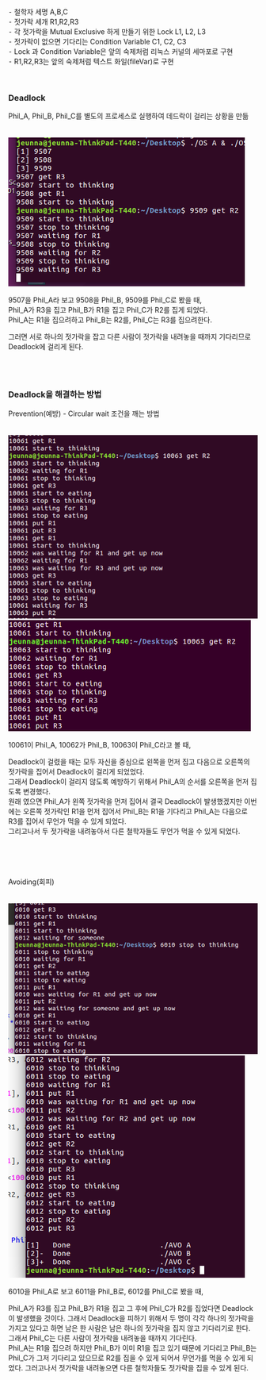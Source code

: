 ﻿<p><br> <br>
⁃   철학자 세명 A,B,C <br>
⁃   젓가락 세개 R1,R2,R3 <br>
⁃   각 젓가락을 Mutual Exclusive 하게 만들기 위한 Lock L1, L2, L3 <br>
⁃   젓가락이 없으면 기다리는 Condition Variable C1, C2, C3 <br>
⁃   Lock 과 Condition Variable은 앞의 숙제처럼 리눅스 커널의 세마포로 구현 <br>
⁃   R1,R2,R3는 앞의 숙제처럼 텍스트 화일(fileVar)로 구현</p>

<p><br></p>

<h3 id="deadlock">Deadlock</h3>

<p>Phil_A, Phil_B, Phil_C를 별도의 프로세스로 실행하여 데드락이 걸리는 상황을 만듦 <br>
<br> <br>
<img src="./image/deadlock.png"></p>

<p>9507을 Phil_A라 보고 9508을 Phil_B, 9509를 Phil_C로 봤을 때, <br>
Phil_A가 R3을 집고 Phil_B가 R1을 집고 Phil_C가 R2를 집게 되었다. <br>
Phil_A는 R1을 집으려하고  Phil_B는 R2를, Phil_C는 R3를 집으려한다.</p>

<p>그러면 서로 하나의 젓가락을 잡고 다른 사람이 젓가락을 내려놓을 때까지 기다리므로 Deadlock에 걸리게 된다. <br>
<br> <br>
<br></p>

<h3 id="deadlock을-해결하는-방법">Deadlock을 해결하는 방법</h3>

<p>Prevention(예방) - Circular wait 조건을 깨는 방법 <br>
<br> <br>
<img src="./image/prevention_deadlock.png"> <br>
<img src="./image/prevention_successful.png"></p>

<p>10061이 Phil_A, 10062가 Phil_B, 10063이 Phil_C라고 볼 때,</p>

<p>Deadlock이 걸렸을 때는 모두 자신을 중심으로 왼쪽을 먼저 집고 다음으로 오른쪽의 젓가락을 집어서 Deadlock이 걸리게 되었었다.  <br>
그래서 Deadlock이 걸리지 않도록 예방하기 위해서 Phil_A의 순서를 오른쪽을 먼저 집도록 변경했다. <br>
원래 였으면 Phil_A가 왼쪽 젓가락을 먼저 집어서 결국 Deadlock이 발생했겠지만 이번에는 오른쪽 젓가락인 R1을 먼저 집어서 Phil_B는 R1을 기다리고 Phil_A는 다음으로 R3를 집어서 무언가 먹을 수 있게 되었다. <br>
그리고나서 두 젓가락을 내려놓아서 다른 철학자들도 무언가 먹을 수 있게 되었다.</p>

<p><br> <br>
<br> <br>
Avoiding(회피)  <br>
<br> <br>
<img src="./image/avoiding_deadlock.png"> <br>
<img src="./image/avoiding_successful.png"></p>

<p>6010을 Phil_A로 보고 6011을 Phil_B로, 6012를 Phil_C로 봤을 때,</p>

<p>Phil_A가 R3를 집고 Phil_B가 R1을 집고 그 후에 Phil_C가 R2를 집었다면 Deadlock이 발생했을 것이다. 그래서 Deadlock을 피하기 위해서 두 명이 각각 하나의 젓가락을 가지고 있다고 하면 남은 한 사람은 남은 하나의 젓가락을 집지 않고 기다리기로 한다. <br>
그래서 Phil_C는 다른 사람이 젓가락을 내려놓을 때까지 기다린다. <br>
Phil_A는 R1을 집으려 하지만 Phil_B가 이미 R1을 집고 있기 때문에 기다리고 Phil_B는 Phil_C가 그저 기다리고 있으므로 R2를 집을 수 있게 되어서 무언가를 먹을 수 있게 되었다. 그러고나서 젓가락을 내려놓으면 다른 철학자들도 젓가락을 집을 수 있게 된다.</p>